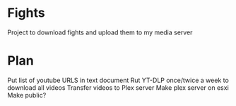 # Fights
Project to download fights and upload them to my media server

# Plan
Put list of youtube URLS in text document
Rut YT-DLP once/twice a week to download all videos
Transfer videos to Plex server
Make plex server on esxi
Make public?
